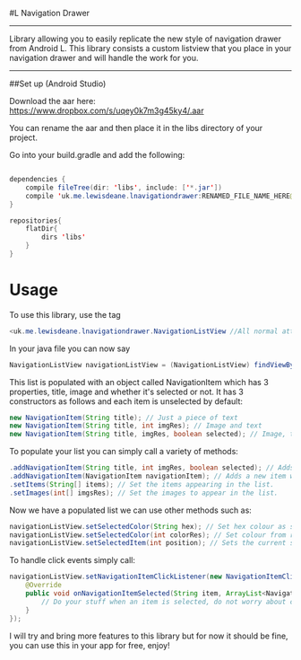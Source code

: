 #L Navigation Drawer
* * *

Library allowing you to easily replicate the new style of navigation drawer from Android L. This library consists a custom listview that you place in your navigation drawer and will handle the work for you.

* * *

##Set up (Android Studio)

Download the aar here: https://www.dropbox.com/s/uqey0k7m3g45ky4/.aar

You can rename the aar and then place it in the libs directory of your project.

Go into your build.gradle and add the following:
```java

dependencies {
    compile fileTree(dir: 'libs', include: ['*.jar'])
    compile 'uk.me.lewisdeane.lnavigationdrawer:RENAMED_FILE_NAME_HERE@aar'
}

repositories{
    flatDir{
        dirs 'libs'
    }
}

```

# Usage

To use this library, use the tag
```java
<uk.me.lewisdeane.lnavigationdrawer.NavigationListView //All normal attributes here />
```

In your java file you can now say

```java
NavigationListView navigationListView = (NavigationListView) findViewById(R.id.ID_OF_XML_LIST);
```

This list is populated with an object called NavigationItem which has 3 properties, title, image and whether it's selected or not.
It has 3 constructors as follows and each item is unselected by default:
```java
new NavigationItem(String title); // Just a piece of text
new NavigationItem(String title, int imgRes); // Image and text
new NavigationItem(String title, imgRes, boolean selected); // Image, text and ability to set selected.
```

To populate your list you can simply call a variety of methods:
```java
.addNavigationItem(String title, int imgRes, boolean selected); // Adds a new item with specified properties from parameters.
.addNavigationItem(NavigationItem navigationItem); // Adds a new item with specified properties.
.setItems(String[] items); // Set the items appearing in the list.
.setImages(int[] imgsRes); // Set the images to appear in the list.
```

Now we have a populated list we can use other methods such as:
```java
navigationListView.setSelectedColor(String hex); // Set hex colour as selected colour
navigationListView.setSelectedColor(int colorRes); // Set colour from resources as selected colour.
navigationListView.setSelectedItem(int position); // Sets the current selected item to one specified in parameter.
```

To handle click events simply call:
```java
navigationListView.setNavigationItemClickListener(new NavigationItemClickListener(){
    @Override
    public void onNavigationItemSelected(String item, ArrayList<NavigationItem> items, int position){
        // Do your stuff when an item is selected, do not worry about changing the colour or anything as it is handled for you.
    }
});
```

I will try and bring more features to this library but for now it should be fine, you can use this in your app for free, enjoy!
